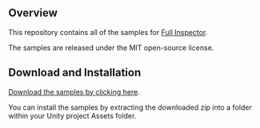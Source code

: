 ## Overview

This repository contains all of the samples for [Full Inspector](jacobdufault.github.io/fullinspector).

The samples are released under the MIT open-source license.

## Download and Installation

[Download the samples by clicking here](https://github.com/jacobdufault/fullinspectorsamples/archive/master.zip).

You can install the samples by extracting the downloaded zip into a folder within your Unity project Assets folder.
